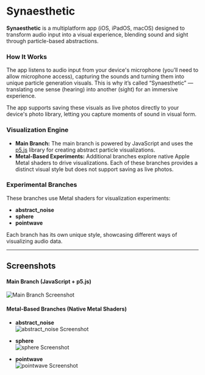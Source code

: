 # Synaesthetic

**Synaesthetic** is a multiplatform app (iOS, iPadOS, macOS) designed to transform audio input into a visual experience, blending sound and sight through particle-based abstractions.

### How It Works
The app listens to audio input from your device's microphone (you’ll need to allow microphone access), capturing the sounds and turning them into unique particle generation visuals. This is why it’s called “Synaesthetic” — translating one sense (hearing) into another (sight) for an immersive experience.

The app supports saving these visuals as live photos directly to your device's photo library, letting you capture moments of sound in visual form.

### Visualization Engine
- **Main Branch:** The main branch is powered by JavaScript and uses the [p5.js](https://p5js.org/) library for creating abstract particle visualizations.
- **Metal-Based Experiments:** Additional branches explore native Apple Metal shaders to drive visualizations. Each of these branches provides a distinct visual style but does not support saving as live photos.

### Experimental Branches
These branches use Metal shaders for visualization experiments:

- **abstract_noise**
- **sphere**
- **pointwave**

Each branch has its own unique style, showcasing different ways of visualizing audio data.

---

## Screenshots

#### Main Branch (JavaScript + p5.js)
![Main Branch Screenshot](https://github.com/fabiofranzese/actantes/blob/97a2813d4c06d07120acb6782b5354a7618d8966/screenshots/js_particles.png)

#### Metal-Based Branches (Native Metal Shaders)

- **abstract_noise**  
  ![abstract_noise Screenshot](https://github.com/fabiofranzese/actantes/blob/97a2813d4c06d07120acb6782b5354a7618d8966/screenshots/abstract_noise.PNG)

- **sphere**  
  ![sphere Screenshot](https://github.com/fabiofranzese/actantes/blob/97a2813d4c06d07120acb6782b5354a7618d8966/screenshots/sphere.PNG)

- **pointwave**  
  ![pointwave Screenshot](https://github.com/fabiofranzese/actantes/blob/97a2813d4c06d07120acb6782b5354a7618d8966/screenshots/pointwave.PNG)

